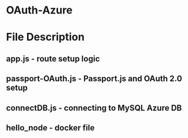 # OAuth-Azure

# File Description
## app.js - route setup logic
## passport-OAuth.js - Passport.js and OAuth 2.0 setup
## connectDB.js - connecting to MySQL Azure DB 
## hello_node - docker file
